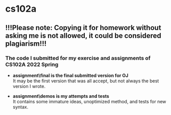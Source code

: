 # cs102a
## !!!Please note: Copying it for homework without asking me is not allowed, it could be considered plagiarism!!!
### The code I submitted for my exercise and assignments of CS102A 2022 Spring

* **assignment\final is the final submitted version for OJ**  
It may be the first version that was all accept, but not always the best version I wrote.

* **assignment\demos is my attempts and tests**  
It contains some immature ideas, unoptimized method, and tests for new syntax.
